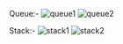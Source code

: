 Queue:-
![queue1](https://github.com/user-attachments/assets/49b876af-429d-4b21-aa1d-da4fcabe2ae4)
![queue2](https://github.com/user-attachments/assets/4cde7448-7100-4d25-9dc4-29a4f9e59f73)

Stack:-
![stack1](https://github.com/user-attachments/assets/301f9dab-dffe-4670-8406-69b911ad8ec0)
![stack2](https://github.com/user-attachments/assets/796bd56a-ebed-4dbc-8760-bdb8588a388d)

